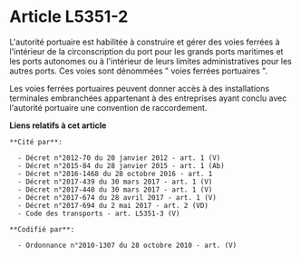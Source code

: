 # Article L5351-2

L'autorité portuaire est habilitée à construire et gérer des voies ferrées à l'intérieur de la circonscription du port pour
les grands ports maritimes et les ports autonomes ou à l'intérieur de leurs limites administratives pour les autres ports.
Ces voies sont dénommées " voies ferrées portuaires ". 

Les voies ferrées portuaires peuvent donner accès à des installations terminales embranchées appartenant à des entreprises
ayant conclu avec l'autorité portuaire une convention de raccordement.

**Liens relatifs à cet article**

	**Cité par**:

	  - Décret n°2012-70 du 20 janvier 2012 - art. 1 (V)
	  - Décret n°2015-84 du 28 janvier 2015 - art. 1 (Ab)
	  - Décret n°2016-1468 du 28 octobre 2016 - art. 1
	  - Décret n°2017-439 du 30 mars 2017 - art. 1 (V)
	  - Décret n°2017-440 du 30 mars 2017 - art. 1 (V)
	  - Décret n°2017-674 du 28 avril 2017 - art. 1 (V)
	  - Décret n°2017-694 du 2 mai 2017 - art. 2 (VD)
	  - Code des transports - art. L5351-3 (V)

	**Codifié par**:

	  - Ordonnance n°2010-1307 du 28 octobre 2010 - art. (V)
